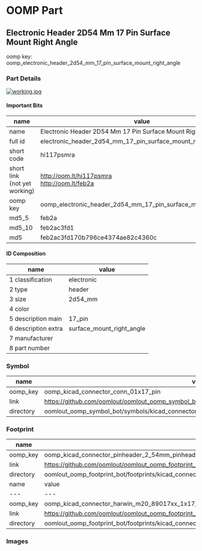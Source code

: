 # OOMP Part  
## Electronic Header 2D54 Mm 17 Pin Surface Mount Right Angle  
  
oomp key: oomp_electronic_header_2d54_mm_17_pin_surface_mount_right_angle  
  
### Part Details  
  
[![working.jpg](working_600.jpg)](working.jpg)  
  
#### Important Bits  
| name | value | 
| --- | --- | 
| name | Electronic Header 2D54 Mm 17 Pin Surface Mount Right Angle | 
| full id | electronic_header_2d54_mm_17_pin_surface_mount_right_angle | 
| short code | hi117psmra | 
| short link<br>(not yet working) | http://oom.lt/hi117psmra<br>http://oom.lt/feb2a | 
| oomp key | oomp_electronic_header_2d54_mm_17_pin_surface_mount_right_angle | 
| md5_5 | feb2a | 
| md5_10 | feb2ac3fd1 | 
| md5 | feb2ac3fd170b796ce4374ae82c4360c | 
#### ID Composition  
| name | value | 
| --- | --- | 
| 1 classification | electronic | 
| 2 type | header | 
| 3 size | 2d54_mm | 
| 4 color |  | 
| 5 description main | 17_pin | 
| 6 description extra | surface_mount_right_angle | 
| 7 manufacturer |  | 
| 8 part number |  | 
### Symbol  
| name | value | 
| --- | --- | 
| oomp_key | oomp_kicad_connector_conn_01x17_pin | 
| link | https://github.com/oomlout/oomlout_oomp_symbol_bot/tree/main/symbols/kicad_connector_conn_01x17_pin | 
| directory | oomlout_oomp_symbol_bot/symbols/kicad_connector_conn_01x17_pin//working/working.kicad_sym | 
### Footprint  
| name | value | 
| --- | --- | 
| oomp_key | oomp_kicad_connector_pinheader_2_54mm_pinheader_1x17_p2_54mm_vertical | 
| link | https://github.com/oomlout/oomlout_oomp_footprint_bot/tree/main/foootprntss/kicad_connector_pinheader_2_54mm_pinheader_1x17_p2_54mm_vertical | 
| directory | oomlout_oomp_footprint_bot/footprints/kicad_connector_pinheader_2_54mm_pinheader_1x17_p2_54mm_vertical//working/working.kicad_mod | 
| name | value | 
| --- | --- | 
| oomp_key | oomp_kicad_connector_harwin_m20_89017xx_1x17_p2_54mm_horizontal | 
| link | https://github.com/oomlout/oomlout_oomp_footprint_bot/tree/main/foootprntss/kicad_connector_harwin_m20_89017xx_1x17_p2_54mm_horizontal | 
| directory | oomlout_oomp_footprint_bot/footprints/kicad_connector_harwin_m20_89017xx_1x17_p2_54mm_horizontal//working/working.kicad_mod | 
### Images  
